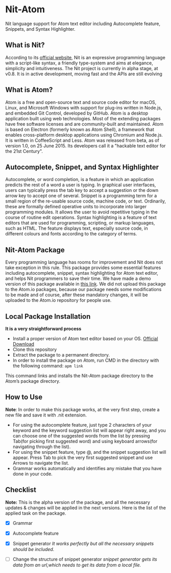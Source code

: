 # Nit-Atom

Nit language support for Atom text editor including Autocomplete feature, Snippets, and Syntax Highlighter.

## What is Nit?

According to its [official website](http://nitlanguage.org), Nit is an expressive programming language with a script-like syntax,
a friendly type-system and aims at elegance, simplicity and intuitiveness. The Nit project is currently
in alpha stage, at v0.8. It is in active development, moving fast and the APIs are still evolving

## What is Atom?

Atom is a free and open-source text and source code editor for macOS, Linux, and Microsoft Windows with support for plug-ins written in Node.js, and embedded Git Control, developed by GitHub. Atom is a desktop application built using web technologies. Most of the extending packages have free software licenses and are community-built and maintained. Atom is based on Electron (formerly known as Atom Shell), a framework that enables cross-platform desktop applications using Chromium and Node.js. It is written in CoffeeScript and Less. Atom was released from beta, as of version 1.0, on 25 June 2015. Its developers call it a "hackable text editor for the 21st Century".

## Autocomplete, Snippet, and Syntax Highlighter

Autocomplete, or word completion, is a feature in which an application predicts the rest of a word a user is typing. In graphical user interfaces, users can typically press the tab key to accept a suggestion or the down arrow key to accept one of several.
Snippet is a programming term for a small region of the re-usable source code, machine code, or text. Ordinarily, these are formally defined operative units to incorporate into larger programming modules. It allows the user to avoid repetitive typing in the course of routine edit operations.
Syntax highlighting is a feature of text editors that are used for programming, scripting, or markup languages, such as HTML. The feature displays text, especially source code, in different colours and fonts according to the category of terms.

## Nit-Atom Package

Every programming language has rooms for improvement and Nit does not take exception in this rule. This package provides some essential features including autocomplete, snippet, syntax highlighting for Atom text editor, and helps Nit programmers to save their time.
We have made a demo version of this package available in [this link](https://github.com/Nader-J/Nit-Atom/). We did not upload this package to the Atom.io packages, because our package needs some modifications to be made and of course, after these mandatory changes, it will be uploaded to the Atom.io repository for people use.

## Local Package Installation

**It is a very straightforward process**
- Install a proper version of Atom text editor based on your OS. [Official Download](https://atom.io/)
- Clone this repository
- Extract the package to a permanent directory.
- In order to install the package on Atom, run CMD in the directory with the following command:
``` apm link ```

This command links and installs the Nit-Atom package directory to the Atom’s package directory.

## How to Use
**Note**: In order to make this package works, at the very first step, create a new file and save it with .nit extension.

- For using the autocomplete feature, just type 2 characters of your keyword and the keyword suggestion list will appear right away, and you can choose one of the suggested words from the list by pressing Tab(for picking first suggested word) and using keyboard arrows(for navigating through the list).
- For using the snippet feature, type @, and the snippet suggestion list will appear. Press Tab to pick the very first suggested snippet and use Arrows to navigate the list.
- Grammar works automatically and identifies any mistake that you have done in your code.


## Checklist

**Note:** This is the alpha version of the package, and all the necessary updates & changes will be applied in the next versions.
Here is the list of the applied task on the package.
- [x] Grammar 
- [x] Autocomplete feature
- [x] Snippet generator *It works perfectly but all the necessary snippets should be included.* 
- [ ] Change the structure of snippet generator *snippet generator gets its data from an url,which needs to get its data from a local file.*






